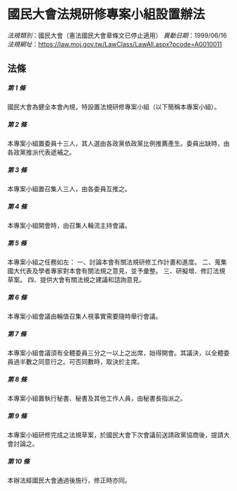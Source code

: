 # 國民大會法規研修專案小組設置辦法

*法規類別*：國民大會（憲法國民大會章條文已停止適用）
*異動日期*：1999/06/16  
*法規網址*：https://law.moj.gov.tw/LawClass/LawAll.aspx?pcode=A0010011



## 法條
##### 第 1 條
國民大會為健全本會內規，特設置法規研修專案小組（以下簡稱本專案小組）。

##### 第 2 條
本專案小組置委員十三人，其人選由各政黨依政黨比例推薦產生。委員出缺時，由各政黨推派代表遞補之。

##### 第 3 條
本專案小組置召集人三人，由各委員互推之。

##### 第 4 條
本專案小組開會時，由召集人輪流主持會議。

##### 第 5 條
本專案小組之任務如左：
一、討論本會有關法規研修工作計畫和進度。
二、蒐集國大代表及學者專家對本會有關法規之意見，並予彙整。
三、研擬增、修訂法規草案。
四、提供大會有關法規之建議和諮詢意見。

##### 第 6 條
本專案小組會議由輪值召集人視事實需要隨時舉行會議。

##### 第 7 條
本專案小組會議須有全體委員三分之一以上之出席，始得開會。其議決，以全體委員過半數之同意行之。可否同數時，取決於主席。

##### 第 8 條
本專案小組置執行秘書、秘書及其他工作人員，由秘書長指派之。

##### 第 9 條
本專案小組研修完成之法規草案，於國民大會下次會議前送請政黨協商後，提請大會討論之。

##### 第 10 條
本辦法經國民大會通過後施行，修正時亦同。



